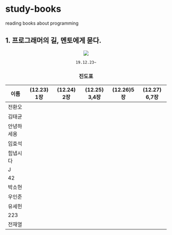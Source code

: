 # study-books
reading books about programming  
  
  
  
  
## 1. 프로그래머의 길, 멘토에게 묻다.
<div align="center">

![](http://image.kyobobook.co.kr/images/book/xlarge/807/x9788991268807.jpg)  

`19.12.23~`
  
   
### 진도표
| 이름    | (12.23) 1장 | (12.24) 2장 | (12.25) 3,4장 | (12.26)5장 | (12.27) 6,7장 |
| ----- | ---------- | ---------- | ------------ | --------- | ------------ |
| 전환오   |            |
| 김태균   |
| 안녕하세용 |
| 임효석   |
| 힘냅시다  |
| J     |
| 42    |
| 박소현   |
| 우인준   |
| 유세헌   |
| 223   |
| 전재열 |

</div>
